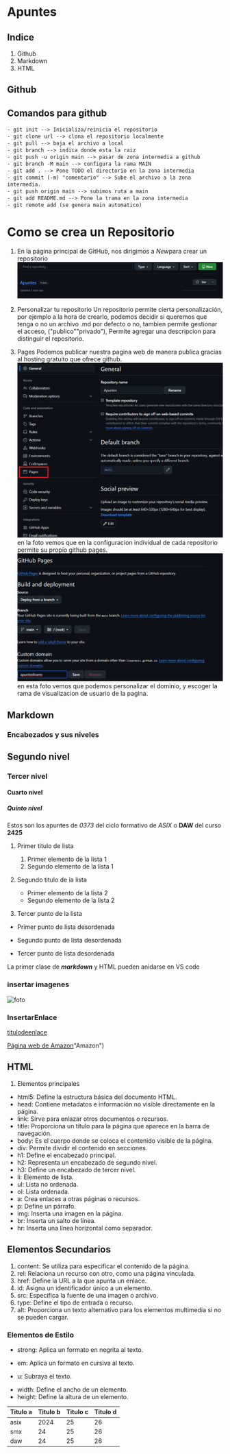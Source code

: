 # Apuntes

## Indice
<ol>
    <li a href="#github">Github</li>
    <li>Markdown</li>
    <li>HTML</li>
</ol>

## Github 

## Comandos para github

    - git init --> Inicializa/reinicia el repositorio
    - git clone url --> clona el repositorio localmente
    - git pull --> baja el archivo a local
    - git branch --> indica donde esta la raiz
    - git push -u origin main --> pasar de zona intermedia a github
    - git branch -M main --> configura la rama MAIN
    - git add . --> Pone TODO el directorio en la zona intermedia
    - git commit (-m) "comentario" --> Sube el archivo a la zona intermedia.
    - git push origin main --> subimos ruta a main
    - git add README.md --> Pone la trama en la zona intermedia 
    - git remote add (se genera main automatico)

# Como se crea un Repositorio

1. En la página principal de GitHub, nos dirigimos a *New*para crear un repositorio 
![creacion](./img/fotoa.png)


2. Personalizar tu repositorio
    Un repositorio permite cierta personalización, por ejemplo a la hora de crearlo, podemos decidir si queremos que tenga o no un archivo 
    .md por defecto o no, tambien permite gestionar el acceso, ("publico""privado"), Permite agregar una descripcion para distinguir el repositorio.

3. Pages
    Podemos publicar nuestra pagina web de manera publica gracias al hosting gratuito que ofrece github.
![fotoc](./img/fotoc.png)
en la foto vemos que en la configuracion individual de cada repositorio permite su propio github pages.
![fotod](./img/fotod.png)
en esta foto vemos que podemos personalizar el dominio, y escoger la rama de visualizacion de usuario de la pagina.

## Markdown

### Encabezados y sus niveles
## Segundo nivel 
### Tercer nivel 
#### Cuarto nivel
##### Quinto nivel

Estos son los apuntes de *0373* del ciclo formativo de _ASIX_ o **DAW** del curso __2425__

1. Primer titulo de lista
    1. Primer elemento de la lista 1
    2. Segundo elemento de la lista 1

2. Segundo titulo de la lista
    * Primer elemento de la lista 2
    * Segundo elemento de la lista 2
3. Tercer punto de la lista

- Primer punto de lista desordenada
* Segundo punto de lista desordenada
+ Tercer punto de lista desordenada

La primer clase de **_markdown_** y HTML pueden anidarse en VS code

### insertar imagenes
![foto](./img/Señorconcomputador.png)
### InsertarEnlace
[titulodeenlace](URL "Titulo opcional")

[Página web de Amazon](https://amazon.com)"Amazon")

## HTML

1. Elementos principales

* html5: Define la estructura básica del documento HTML.
* head: Contiene metadatos e información no visible directamente en la página.
* link: Sirve para enlazar otros documentos o recursos.
* title: Proporciona un título para la página que aparece en la barra de navegación.
* body: Es el cuerpo donde se coloca el contenido visible de la página.
* div: Permite dividir el contenido en secciones.
* h1: Define el encabezado principal.
* h2: Representa un encabezado de segundo nivel.
* h3: Define un encabezado de tercer nivel.
* li: Elemento de lista.
* ul: Lista no ordenada.
* ol: Lista ordenada.
* a: Crea enlaces a otras páginas o recursos.
* p: Define un párrafo.
* img: Inserta una imagen en la página.
* br: Inserta un salto de línea.
* hr: Inserta una línea horizontal como separador.

## Elementos Secundarios

1. content: Se utiliza para especificar el contenido de la página.
2. rel: Relaciona un recurso con otro, como una página vinculada.
3. href: Define la URL a la que apunta un enlace.
4. id: Asigna un identificador único a un elemento.
5. src: Especifica la fuente de una imagen o archivo.
6. type: Define el tipo de entrada o recurso.
7. alt: Proporciona un texto alternativo para los elementos multimedia si no se pueden cargar.

### Elementos de Estilo

+ strong: Aplica un formato en negrita al texto.
* em: Aplica un formato en cursiva al texto.
+ u: Subraya el texto.
* width: Define el ancho de un elemento.
* height: Define la altura de un elemento.

|Titulo a | Titulo b | Titulo c | Titulo d|
|--------|------------|------|----|
|asix|2024|25|26|
|smx|24|25|26|
|daw|24|25|26|

